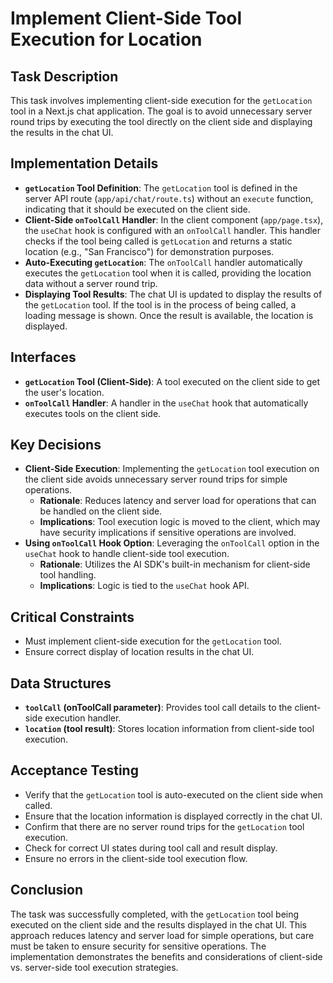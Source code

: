 # Implement Client-Side Tool Execution for Location

## Task Description
This task involves implementing client-side execution for the `getLocation` tool in a Next.js chat application. The goal is to avoid unnecessary server round trips by executing the tool directly on the client side and displaying the results in the chat UI.

## Implementation Details
- **`getLocation` Tool Definition**: The `getLocation` tool is defined in the server API route (`app/api/chat/route.ts`) without an `execute` function, indicating that it should be executed on the client side.
- **Client-Side `onToolCall` Handler**: In the client component (`app/page.tsx`), the `useChat` hook is configured with an `onToolCall` handler. This handler checks if the tool being called is `getLocation` and returns a static location (e.g., "San Francisco") for demonstration purposes.
- **Auto-Executing `getLocation`**: The `onToolCall` handler automatically executes the `getLocation` tool when it is called, providing the location data without a server round trip.
- **Displaying Tool Results**: The chat UI is updated to display the results of the `getLocation` tool. If the tool is in the process of being called, a loading message is shown. Once the result is available, the location is displayed.

## Interfaces
- **`getLocation` Tool (Client-Side)**: A tool executed on the client side to get the user's location.
- **`onToolCall` Handler**: A handler in the `useChat` hook that automatically executes tools on the client side.

## Key Decisions
- **Client-Side Execution**: Implementing the `getLocation` tool execution on the client side avoids unnecessary server round trips for simple operations.
  - **Rationale**: Reduces latency and server load for operations that can be handled on the client side.
  - **Implications**: Tool execution logic is moved to the client, which may have security implications if sensitive operations are involved.
- **Using `onToolCall` Hook Option**: Leveraging the `onToolCall` option in the `useChat` hook to handle client-side tool execution.
  - **Rationale**: Utilizes the AI SDK's built-in mechanism for client-side tool handling.
  - **Implications**: Logic is tied to the `useChat` hook API.

## Critical Constraints
- Must implement client-side execution for the `getLocation` tool.
- Ensure correct display of location results in the chat UI.

## Data Structures
- **`toolCall` (onToolCall parameter)**: Provides tool call details to the client-side execution handler.
- **`location` (tool result)**: Stores location information from client-side tool execution.

## Acceptance Testing
- Verify that the `getLocation` tool is auto-executed on the client side when called.
- Ensure that the location information is displayed correctly in the chat UI.
- Confirm that there are no server round trips for the `getLocation` tool execution.
- Check for correct UI states during tool call and result display.
- Ensure no errors in the client-side tool execution flow.

## Conclusion
The task was successfully completed, with the `getLocation` tool being executed on the client side and the results displayed in the chat UI. This approach reduces latency and server load for simple operations, but care must be taken to ensure security for sensitive operations. The implementation demonstrates the benefits and considerations of client-side vs. server-side tool execution strategies.